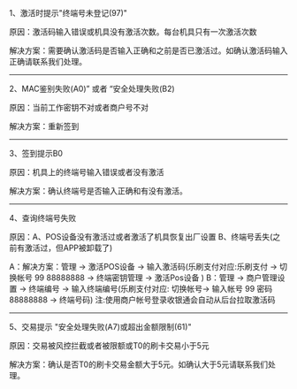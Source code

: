 1、激活时提示"终端号未登记(97)"

原因：激活码输入错误或机具没有激活次数。每台机具只有一次激活次数

解决方案：需要确认激活码是否输入正确和之前是否已激活过。如确认激活码输入正确请联系我们处理。

---

2、MAC鉴别失败(A0)” 或者 “安全处理失败(B2)

原因：当前工作密钥不对或者商户号不对

解决方案：重新签到

---


3、签到提示B0

原因：机具上的终端号输入错误或者没有激活

解决方案：确认终端号是否输入正确和有没有激活。

---

4、查询终端号失败

原因：A、POS设备没有激活过或者激活了机具恢复出厂设置
B、终端号丢失(之前有激活过，但APP被卸载了)

A：解决方案：管理 -> 激活POS设备 -> 输入激活码(乐刷支付对应:乐刷支付 -> 切换帐号 99 88888888 -> 终端密钥管理 -> 激活Pos设备 )
B：管理 -> 商户管理设置 -> 终端编号 -> 输入终端编号(乐刷支付对应: 切换帐号-> 输入帐号 99 密码 88888888 -> 终端号码) 注:使用商户帐号登录收银通会自动从后台拉取激活码

---

5、交易提示 "安全处理失败(A7)或超出金额限制(61)"

原因：交易被风控拦截或者被限额或T0的刷卡交易小于5元

解决方案：确认是否T0的刷卡交易金额大于5元。如确认大于5元请联系我们处理。
